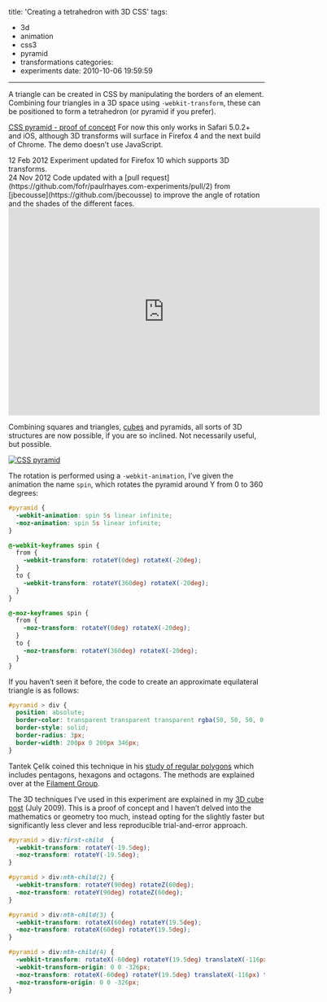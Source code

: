 title: 'Creating a tetrahedron with 3D CSS'
tags:
  - 3d
  - animation
  - css3
  - pyramid
  - transformations
categories:
  - experiments
date: 2010-10-06 19:59:59
---

A triangle can be created in CSS by manipulating the borders of an element. Combining four triangles in a 3D space using `-webkit-transform`, these can be positioned to form a tetrahedron (or pyramid if you prefer).

[CSS pyramid - proof of concept](/experiments/pyramid/)
For now this only works in Safari 5.0.2+ and iOS, although 3D transforms will surface in Firefox 4 and the next build of Chrome. The demo doesn’t use JavaScript.

<div class="edit">
<time datetime="2012-02-12">12 Feb 2012</time> Experiment updated for Firefox 10 which supports 3D transforms.
</div>

<div class="edit">
<time datetime="2012-11-24">24 Nov 2012</time> Code updated with a [pull request](https://github.com/fofr/paulrhayes.com-experiments/pull/2) from [jbecousse](https://github.com/jbecousse) to improve the angle of rotation and the shades of the different faces.
</div>

<div class="video-wrapper"><iframe class="vimeo" src="https://player.vimeo.com/video/19500636" width="612" height="408" frameborder="0"></iframe></div>

Combining squares and triangles, [cubes](/2010-09/3d-css-cube-ii-touch-gestures-click-and-drag/) and pyramids, all sorts of 3D structures are now possible, if you are so inclined. Not necessarily useful, but possible.

[![CSS pyramid](http://host.trivialbeing.org/up/small/css-pyramid.png)](/experiments/pyramid/)

The rotation is performed using a `-webkit-animation`, I’ve given the animation the name `spin`, which rotates the pyramid around Y from 0 to 360 degrees:

```css
#pyramid {
  -webkit-animation: spin 5s linear infinite;
  -moz-animation: spin 5s linear infinite;
}

@-webkit-keyframes spin {
  from {
    -webkit-transform: rotateY(0deg) rotateX(-20deg);
  }
  to {
    -webkit-transform: rotateY(360deg) rotateX(-20deg);
  }
}

@-moz-keyframes spin {
  from {
    -moz-transform: rotateY(0deg) rotateX(-20deg);
  }
  to {
    -moz-transform: rotateY(360deg) rotateX(-20deg);
  }
}
```

If you haven’t seen it before, the code to create an approximate equilateral triangle is as follows:

```css
#pyramid > div {
  position: absolute;
  border-color: transparent transparent transparent rgba(50, 50, 50, 0.5);
  border-style: solid;
  border-radius: 3px;
  border-width: 200px 0 200px 346px;
}
```

Tantek Çelik coined this technique in his [study of regular polygons](http://tantek.com/CSS/Examples/polygons.html) which includes pentagons, hexagons and octagons. The methods are explained over at the [Filament Group](http://www.filamentgroup.com/lab/image_free_css_tooltip_pointers_a_use_for_polygonal_css/).

The 3D techniques I’ve used in this experiment are explained in my [3D cube post](/2009-07/animated-css3-cube-interface-using-3d-transforms/) (July 2009). This is a proof of concept and I haven’t delved into the mathematics or geometry too much, instead opting for the slightly faster but significantly less clever and less reproducible trial-and-error approach.

```css
#pyramid > div:first-child  {
  -webkit-transform: rotateY(-19.5deg);
  -moz-transform: rotateY(-19.5deg);
}

#pyramid > div:nth-child(2) {
  -webkit-transform: rotateY(90deg) rotateZ(60deg);
  -moz-transform: rotateY(90deg) rotateZ(60deg);
}

#pyramid > div:nth-child(3) {
  -webkit-transform: rotateX(60deg) rotateY(19.5deg);
  -moz-transform: rotateX(60deg) rotateY(19.5deg);
}

#pyramid > div:nth-child(4) {
  -webkit-transform: rotateX(-60deg) rotateY(19.5deg) translateX(-116px) translateY(-200px);
  -webkit-transform-origin: 0 0 -326px;
  -moz-transform: rotateX(-60deg) rotateY(19.5deg) translateX(-116px) translateY(-200px);
  -moz-transform-origin: 0 0 -326px;
}
```
